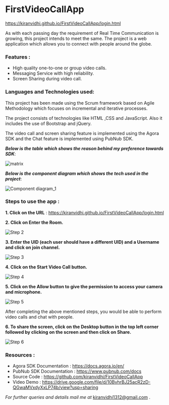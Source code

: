# FirstVideoCallApp
https://kiranvidhi.github.io/FirstVideoCallApp/login.html

As with each passing day the requirement of Real Time Communication is growing, this project intends to meet the same. The project is a web application which allows you to connect with people around the globe.

### Features :

* High quality one-to-one or group video calls.
* Messaging Service with high reliability.
* Screen Sharing during video call.

### Languages and Technologies used:

This project has been made using the Scrum framework based on Agile Methodology which focuses on incremental and iterative processes.

The project consists of technologies like HTML ,CSS and JavaScript.
Also it includes the use of Bootstrap and jQuery.

The video call and screen sharing feature is implemented using the Agora SDK and the Chat feature is implemented using PubNub SDK.








  ***Below is the table which shows the reason behind my preference towards SDK***:
  
  ![matrix](https://user-images.githubusercontent.com/77210099/125351597-e6f27a80-e37d-11eb-9b2a-5bf9c9b8bf5a.PNG)
  
  ***Below is the component diagram which shows the tech used in the project***:
  
  ![Component diagram_1](https://user-images.githubusercontent.com/77210099/125353296-fc68a400-e37f-11eb-92c8-784dc41b445e.png)
  
  ### Steps to use the app :
  
  **1. Click on the URL** : https://kiranvidhi.github.io/FirstVideoCallApp/login.html
  
  **2. Click on Enter the Room.**
   
   ![Step 2](https://user-images.githubusercontent.com/77210099/125355126-4488c600-e382-11eb-84ca-0d4f8653532a.PNG)
  
  **3. Enter the UID (each user should have a different UID) and a Username and click on join channel.**
   
   ![Step 3](https://user-images.githubusercontent.com/77210099/125355145-4b173d80-e382-11eb-8462-891a80374f32.PNG)
  
  **4. Click on the Start Video Call button.**
  
   ![Step 4](https://user-images.githubusercontent.com/77210099/125355172-523e4b80-e382-11eb-99a6-82daa1f37dd2.PNG)
  
  **5. Click on the Allow button to give the permission to access your camera and microphone.**
  
   ![Step 5](https://user-images.githubusercontent.com/77210099/125355187-566a6900-e382-11eb-8e7f-ccc86065da64.PNG)
   
   After completing the above mentioned steps, you would be able to perform video calls and chat with people.
   
   **6. To share the screen, click on the Desktop button in the top left corner followed by clicking on the screen and then click on Share.**

   ![Step 6](https://user-images.githubusercontent.com/77210099/125356404-ca594100-e383-11eb-9201-0329d9b342e7.PNG)


### Resources :

* Agora SDK Documentation : https://docs.agora.io/en/
* PubNub SDK Documentation : https://www.pubnub.com/docs
* Source Code : https://github.com/kiranvidhi/FirstVideoCallApp
* Video Demo : https://drive.google.com/file/d/10BvhrBJ25acR2zD-QGwaMVxdyXxLP74b/view?usp=sharing



*For further queries and details mail me at* kiranvidhi1312@gmail.com .

